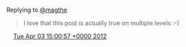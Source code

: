Replying to [@magthe](https://twitter.com/magthe/status/187132031812120576)

> I love that this post is actually true on multiple levels :\-\)

<img src="../../media/tweet.ico" width="12" /> [Tue Apr 03 15:00:57 +0000 2012](https://twitter.com/DromerDenker/status/187192971844780032)
